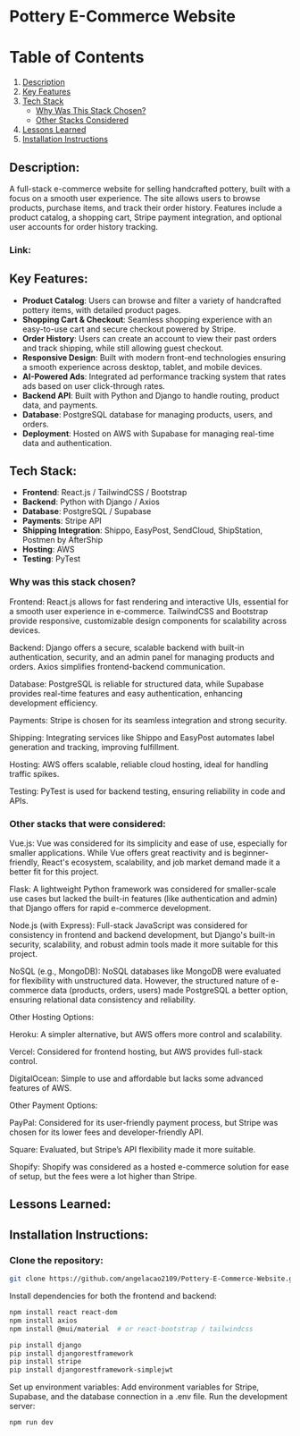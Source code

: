 # Pottery E-Commerce Website

# Table of Contents
1. [Description](#description)
2. [Key Features](#key-features)
3. [Tech Stack](#tech-stack)
   - [Why Was This Stack Chosen?](#why-was-this-stack-chosen)
   - [Other Stacks Considered](#other-stacks-that-were-considered)
4. [Lessons Learned](#lessons-learned)
5. [Installation Instructions](#installation-instructions)


## Description:
A full-stack e-commerce website for selling handcrafted pottery, built with a focus on a smooth user experience. The site allows users to browse products, purchase items, and track their order history. Features include a product catalog, a shopping cart, Stripe payment integration, and optional user accounts for order history tracking.

### Link: 

## Key Features:
- **Product Catalog**: Users can browse and filter a variety of handcrafted pottery items, with detailed product pages.
- **Shopping Cart & Checkout**: Seamless shopping experience with an easy-to-use cart and secure checkout powered by Stripe.
- **Order History**: Users can create an account to view their past orders and track shipping, while still allowing guest checkout.
- **Responsive Design**: Built with modern front-end technologies ensuring a smooth experience across desktop, tablet, and mobile devices.
- **AI-Powered Ads**: Integrated ad performance tracking system that rates ads based on user click-through rates.
- **Backend API**: Built with Python and Django to handle routing, product data, and payments.
- **Database**: PostgreSQL database for managing products, users, and orders.
- **Deployment**: Hosted on AWS with Supabase for managing real-time data and authentication.

## Tech Stack:
- **Frontend**: React.js / TailwindCSS / Bootstrap
- **Backend**:  Python with Django / Axios
- **Database**: PostgreSQL / Supabase
- **Payments**: Stripe API
- **Shipping Integration**: Shippo, EasyPost, SendCloud, ShipStation, Postmen by AfterShip
- **Hosting**:  AWS
- **Testing**:  PyTest

### Why was this stack chosen?

Frontend: React.js allows for fast rendering and interactive UIs, essential for a smooth user experience in e-commerce. TailwindCSS and Bootstrap provide responsive, customizable design components for scalability across devices.

Backend: Django offers a secure, scalable backend with built-in authentication, security, and an admin panel for managing products and orders. Axios simplifies frontend-backend communication.

Database: PostgreSQL is reliable for structured data, while Supabase provides real-time features and easy authentication, enhancing development efficiency.

Payments: Stripe is chosen for its seamless integration and strong security.

Shipping: Integrating services like Shippo and EasyPost automates label generation and tracking, improving fulfillment.

Hosting: AWS offers scalable, reliable cloud hosting, ideal for handling traffic spikes.

Testing: PyTest is used for backend testing, ensuring reliability in code and APIs.

### Other stacks that were considered:

Vue.js: Vue was considered for its simplicity and ease of use, especially for smaller applications. While Vue offers great reactivity and is beginner-friendly, React's ecosystem, scalability, and job market demand made it a better fit for this project.

Flask: A lightweight Python framework was considered for smaller-scale use cases but lacked the built-in features (like authentication and admin) that Django offers for rapid e-commerce development.

Node.js (with Express): Full-stack JavaScript was considered for consistency in frontend and backend development, but Django's built-in security, scalability, and robust admin tools made it more suitable for this project.

NoSQL (e.g., MongoDB): NoSQL databases like MongoDB were evaluated for flexibility with unstructured data. However, the structured nature of e-commerce data (products, orders, users) made PostgreSQL a better option, ensuring relational data consistency and reliability.

Other Hosting Options:

Heroku: A simpler alternative, but AWS offers more control and scalability.

Vercel: Considered for frontend hosting, but AWS provides full-stack control.

DigitalOcean: Simple to use and affordable but lacks some advanced features of AWS.

Other Payment Options:

PayPal: Considered for its user-friendly payment process, but Stripe was chosen for its lower fees and developer-friendly API.

Square: Evaluated, but Stripe’s API flexibility made it more suitable.

Shopify: Shopify was considered as a hosted e-commerce solution for ease of setup, but the fees were a lot higher than Stripe.



## Lessons Learned:

## Installation Instructions:

### Clone the repository:
```bash
git clone https://github.com/angelacao2109/Pottery-E-Commerce-Website.git
```
Install dependencies for both the frontend and backend:
```bash
npm install react react-dom
npm install axios
npm install @mui/material  # or react-bootstrap / tailwindcss

pip install django
pip install djangorestframework
pip install stripe
pip install djangorestframework-simplejwt


```
Set up environment variables:
Add environment variables for Stripe, Supabase, and the database connection in a .env file.
Run the development server:
```bash
npm run dev
```

